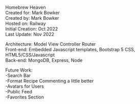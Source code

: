 Homebrew Heaven <br/> 
Created for: Mark Bowker<br/>
Created by: Mark Bowker <br/>
Hosted on: Railway<br/>
Initial Creation: Oct 2022<br/>
Last Update: Nov 2022<br/>

Architecture: Model View Controller Router <br/>
Front-end: Embedded Javascript templates, Bootstrap 5 CSS, HTML5/CSS/Javascript <br/>
Back-end: MongoDB,  Express, Node <br/>

Future Work:<br/>
-Search Bar<br/>
-Format Recipe Commenting a little better <br/>
-Avatars for Users <br/>
-Public Feed <br/>
-Favorites Section

